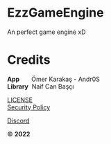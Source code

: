 # EzzGameEngine
An perfect game engine xD

# Credits<br/>
<b>App</b>&nbsp;&nbsp;&nbsp;&nbsp;&nbsp;&nbsp;&nbsp;Ömer Karakaş - Andr0S<br/>
<b>Library</b>&nbsp;&nbsp;Naif Can Başçı

<a href="https://github.com/lahit1/EzzGameEngine/blob/master/LICENSE" target="_blank">LICENSE</a><br/>
<a href="https://github.com/lahit1/EzzGameEngine/blob/master/SECURITY.md" target="_blank">Security Policy</a>

<a href="https://discord.gg/aB6eYvDYF8" target="_blank">Discord</a><br/>

&copy; **2022**
